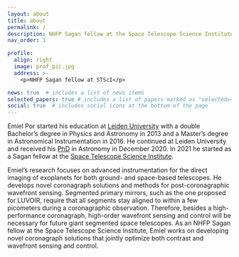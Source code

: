 ```yaml
---
layout: about
title: about
permalink: /
description: NHFP Sagan fellow at the Space Telescope Science Institute
nav_order: 1

profile:
  align: right
  image: prof_pic.jpg
  address: >-
    <p>NHFP Sagan fellow at STScI</p>

news: true  # includes a list of news items
selected_papers: true # includes a list of papers marked as "selected={true}"
social: true  # includes social icons at the bottom of the page
---
```


Emiel Por started his education at [Leiden University](https://www.universiteitleiden.nl/en/science/astronomy) with a double Bachelor’s degree in Physics and Astronomy in 2013 and a Master’s degree in Astronomical Instrumentation in 2016. He continued at Leiden University and received his [PhD](/phd_thesis/) in Astronomy in December 2020. In 2021 he started as a Sagan fellow at the [Space Telescope Science Institute](https://stsci.edu).

Emiel’s research focuses on advanced instrumentation for the direct imaging of exoplanets for both ground- and space-based telescopes. He develops novel coronagraph solutions and methods for post-coronagraphic wavefront sensing. Segmented primary mirrors, such as the one proposed for LUVOIR, require that all segments stay aligned to within a few picometers during a coronagraphic observation. Therefore, besides a high-performance coronagraph, high-order wavefront sensing and control will be necessary for future giant segmented space telescopes. As an NHFP Sagan fellow at the Space Telescope Science Institute, Emiel works on developing novel coronagraph solutions that jointly optimize both contrast and wavefront sensing and control.
